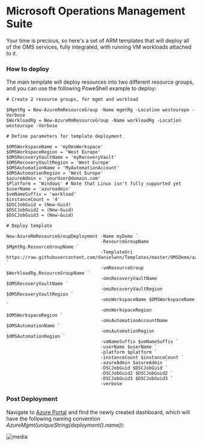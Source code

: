 # Microsoft Operations Management Suite

Your time is precious, so here's a set of ARM templates that will deploy all of the OMS services, fully integrated, with running VM workloads attached to it.

### How to deploy

The main template will deploy resources into two different resource groups, and you can use the following PoweShell example to deploy:
	
	# Create 2 resource groups, for mgmt and workload
	
	$MgmtRg = New-AzureRmResourceGroup -Name mgmtRg -Location westeurope -Verbose
	$WorkloadRg = New-AzureRmResourceGroup -Name workloadRg -Location westeurope -Verbose
	
	# Define parameters for template deployment
	
	$OMSWorkspaceName = 'myOmsWorkspace'
	$OMSWorkspaceRegion = 'West Europe'
	$OMSRecoveryVaultName = 'myRecoveryVault'
	$OMSRecoveryVaultRegion = 'West Europe'
	$OMSAutomationName = 'MyAutomationAccount'
	$OMSAutomationRegion = 'West Europe'
	$azureAdmin = 'yourUser@domain.com'
	$Platform = 'Windows' # Note that Linux isn't fully supported yet
	$userName = 'azureadmin'
	$vmNameSuffix = 'workload'
	$instanceCount = '4'
	$DSCJobGuid = (New-Guid)
	$DSCJobGuid2 = (New-Guid)
	$DSCJobGuid3 = (New-Guid)
	
	# Deploy template
	
	New-AzureRmResourceGroupDeployment -Name myDemo `
	                                   -ResourceGroupName $MgmtRg.ResourceGroupName `
	                                   -TemplateUri https://raw.githubusercontent.com/danielwnn/Templates/master/OMSDemo/azuredeploy.json `
	                                   -vmResourceGroup $WorkloadRg.ResourceGroupName `
	                                   -omsRecoveryVaultName $OMSRecoveryVaultName `
	                                   -omsRecoveryVaultRegion $OMSRecoveryVaultRegion `
	                                   -omsWorkspaceName $OMSWorkspaceName `
	                                   -omsWorkspaceRegion $OMSWorkspaceRegion `
	                                   -omsAutomationAccountName $OMSAutomationName `
	                                   -omsAutomationRegion $OMSAutomationRegion `
	                                   -vmNameSuffix $vmNameSuffix `
	                                   -userName $userName `
	                                   -platform $platform `
	                                   -instanceCount $instanceCount `
	                                   -azureAdmin $azureAdmin `
	                                   -DSCJobGuid $DSCJobGuid `
	                                   -DSCJobGuid2 $DSCJobGuid2 `
	                                   -DSCJobGuid3 $DSCJobGuid3 `
	                                   -verbose 


### Post Deployment

Navigate to [Azure Portal](https://portal.azure.com) and find the newly created dashboard, which will have the following naming convention *AzureMgmt(uniqueString(deployment().name))*:

![media](./images/dashboard.png)
